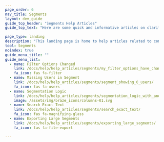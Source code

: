 ```yaml
---
page_order: 6
nav_title: Segments
layout: dev_guide
guide_top_header: "Segments Help Articles"
guide_top_text: "Here are some quick and informative articles on clarifying segmentation logic and filtering issues. <br><br> Learn more about how to use segmentation in your Braze campaigns or Canvases in our <a href='/docs/user_guide/engagement_tools/segments'>Segments</a> section."

page_type: landing
description: "This landing page is home to help articles related to common Segments issues."
tool: Segments
noindex: true
guide_menu_title: ""
guide_menu_list:
  - name: Filter Options Changed
    link: /docs/help/help_articles/segments/my_filter_options_have_changed/
    fa_icon: fas fa-filter
  - name: Missing Users in Segment
    link: /docs/help/help_articles/segments/segment_showing_0_users/
    fa_icon: fas fa-users
  - name: Segmentation Logic
    link: /docs/help/help_articles/segments/segmentation_logic_with_and_or/
    image: /assets/img/braze_icons/columns-01.svg
  - name: Search Exact Text
    link: /docs/help/help_articles/segments/search_exact_text/
    fa_icon: fas fa-magnifying-glass
  - name: Exporting Large Segments
    link: /docs/help/help_articles/segments/exporting_large_segments/
    fa_icon: fas fa-file-export

---
```

